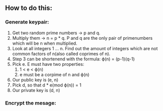 ## How to do this:
### Generate keypair:
1. Get two random prime numbers -> p and q.
1. Multiply them -> n = p * q. P and q are the only pair of primenumbers which will be n when multiplied.
1. Look at all integers 1 ... n. Find out the amount of integers which are not common factors of n(also called coprimes of n).
1. Step 3 can be shortenend with the formula: ϕ(n) = (p-1)(q-1)
1. Pick e. E must have two properties:
   1. 1 < e < ϕ(n)
   1. e must be a corpime of n and ϕ(n)
1. Our public key is (e, n)
1. Pick d, so that d * e(mod ϕ(n)) = 1
1. Our private key is (d, n)

### Encrypt the mesage:
